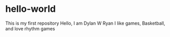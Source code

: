 # hello-world
This is my first repository
Hello, I am Dylan W Ryan
I like games, Basketball, and love rhythm games
